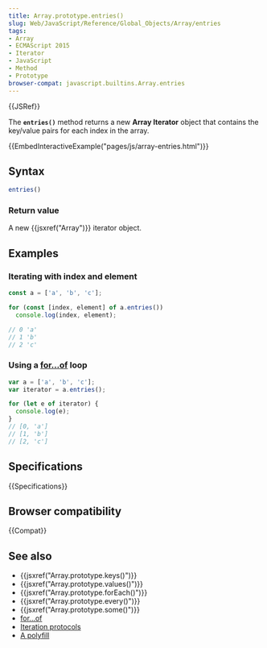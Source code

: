 ```yaml
---
title: Array.prototype.entries()
slug: Web/JavaScript/Reference/Global_Objects/Array/entries
tags:
- Array
- ECMAScript 2015
- Iterator
- JavaScript
- Method
- Prototype
browser-compat: javascript.builtins.Array.entries
---
```

{{JSRef}}

The **`entries()`** method returns a new **Array Iterator** object that contains
the key/value pairs for each index in the array.

{{EmbedInteractiveExample("pages/js/array-entries.html")}}

## Syntax

```js
entries()
```

### Return value

A new {{jsxref("Array")}} iterator object.

## Examples

### Iterating with index and element

```js
const a = ['a', 'b', 'c'];

for (const [index, element] of a.entries())
  console.log(index, element);

// 0 'a'
// 1 'b'
// 2 'c'
```

### Using a [for…of](/en-US/docs/Web/JavaScript/Reference/Statements/for...of) loop

```js
var a = ['a', 'b', 'c'];
var iterator = a.entries();

for (let e of iterator) {
  console.log(e);
}
// [0, 'a']
// [1, 'b']
// [2, 'c']
```

## Specifications

{{Specifications}}

## Browser compatibility

{{Compat}}

## See also

- {{jsxref("Array.prototype.keys()")}}
- {{jsxref("Array.prototype.values()")}}
- {{jsxref("Array.prototype.forEach()")}}
- {{jsxref("Array.prototype.every()")}}
- {{jsxref("Array.prototype.some()")}}
- [for...of](/en-US/docs/Web/JavaScript/Reference/Statements/for...of)
- [Iteration protocols](/en-US/docs/Web/JavaScript/Reference/Iteration_protocols)
- [A polyfill](https://github.com/behnammodi/polyfill/blob/master/array.polyfill.js)

